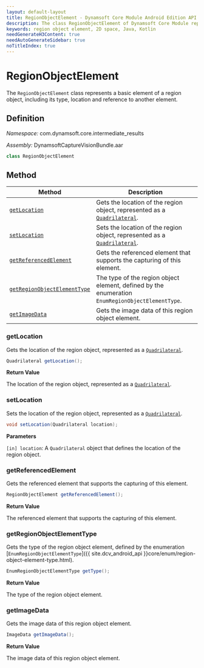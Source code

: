 ```yaml
---
layout: default-layout
title: RegionObjectElement - Dynamsoft Core Module Android Edition API Reference
description: The class RegionObjectElement of Dynamsoft Core Module represents an element of a region object in 2D space, which provides the interface for region object elements.
keywords: region object element, 2D space, Java, Kotlin
needGenerateH3Content: true
needAutoGenerateSidebar: true
noTitleIndex: true
---
```


# RegionObjectElement

The `RegionObjectElement` class represents a basic element of a region object, including its type, location and reference to another element.

## Definition

*Namespace:* com.dynamsoft.core.intermediate_results

*Assembly:* DynamsoftCaptureVisionBundle.aar

```java
class RegionObjectElement
```

## Method

| Method | Description |
| ------ | ----------- |
| [`getLocation`](#getlocation) | Gets the location of the region object, represented as a [`Quadrilateral`](../basic-structures/quadrilateral.md). |
| [`setLocation`](#setlocation) | Sets the location of the region object, represented as a [`Quadrilateral`](../basic-structures/quadrilateral.md). |
| [`getReferencedElement`](#getreferencedelement) | Gets the referenced element that supports the capturing of this element. |
| [`getRegionObjectElementType`](#getregionobjectelementtype) | The type of the region object element, defined by the enumeration `EnumRegionObjectElementType`. |
| [`getImageData`](#getimagedata) | Gets the image data of this region object element. |

### getLocation

Gets the location of the region object, represented as a [`Quadrilateral`](../basic-structures/quadrilateral.md).

```java
Quadrilateral getLocation();
```

**Return Value**

The location of the region object, represented as a [`Quadrilateral`](../basic-structures/quadrilateral.md).

### setLocation

Sets the location of the region object, represented as a [`Quadrilateral`](../basic-structures/quadrilateral.md).

```java
void setLocation(Quadrilateral location);
```

**Parameters**

`[in] location`: A `Quadrilateral` object that defines the location of the region object.

### getReferencedElement

Gets the referenced element that supports the capturing of this element.

```java
RegionObjectElement getReferencedElement();
```

**Return Value**

The referenced element that supports the capturing of this element.

### getRegionObjectElementType

Gets the type of the region object element, defined by the enumeration [`EnumRegionObjectElementType`]({{ site.dcv_android_api }}core/enum/region-object-element-type.html).

```java
EnumRegionObjectElementType getType();
```

**Return Value**

The type of the region object element.

### getImageData

Gets the image data of this region object element.

```java
ImageData getImageData();
```

**Return Value**

The image data of this region object element.
